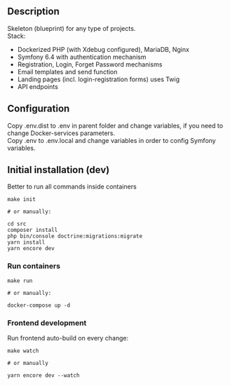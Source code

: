 ## Description

Skeleton (blueprint) for any type of projects.  
Stack:

- Dockerized PHP (with Xdebug configured), MariaDB, Nginx
- Symfony 6.4 with authentication mechanism
- Registration, Login, Forget Password mechanisms
- Email templates and send function
- Landing pages (incl. login-registration forms) uses Twig
- API endpoints

## Configuration

Copy .env.dist to .env in parent folder and change variables, if you need to change Docker-services parameters.  
Copy .env to .env.local and change variables in order to config Symfony variables.  

## Initial installation (dev)

Better to run all commands inside containers
```
make init

# or manually:
 
cd src
composer install
php bin/console doctrine:migrations:migrate
yarn install
yarn encore dev
```

### Run containers

```
make run

# or manually:

docker-compose up -d
```

### Frontend development
Run frontend auto-build on every change:
```
make watch

# or manually

yarn encore dev --watch
```
